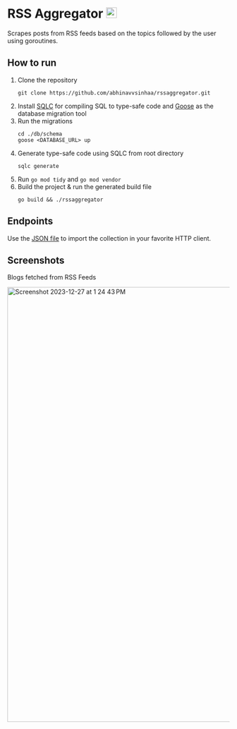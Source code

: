 # RSS Aggregator <img src="https://upload.wikimedia.org/wikipedia/commons/thumb/4/46/Generic_Feed-icon.svg/1024px-Generic_Feed-icon.svg.png" alt="" width="24">


Scrapes posts from RSS feeds based on the topics followed by the user using goroutines.

## How to run

1. Clone the repository
   ~~~
   git clone https://github.com/abhinavvsinhaa/rssaggregator.git
   ~~~
2. Install [SQLC](https://docs.sqlc.dev/en/latest/overview/install.html) for compiling SQL to type-safe code and [Goose](https://github.com/pressly/goose) as the database migration tool
3. Run the migrations
   ~~~
   cd ./db/schema
   goose <DATABASE_URL> up
   ~~~
4. Generate type-safe code using SQLC from root directory
   ~~~
   sqlc generate
   ~~~
5. Run ```go mod tidy``` and ```go mod vendor```
6. Build the project & run the generated build file
   ~~~
   go build && ./rssaggregator
   ~~~

## Endpoints

Use the [JSON file](./thunder-collection_RSS%20Aggregator_postman.json) to import the collection in your favorite HTTP client.

## Screenshots

Blogs fetched from RSS Feeds

<img width="986" alt="Screenshot 2023-12-27 at 1 24 43 PM" src="https://github.com/abhinavvsinhaa/rssaggregator/assets/76272472/bdb57a45-758c-4fce-a945-e3260073b101">
